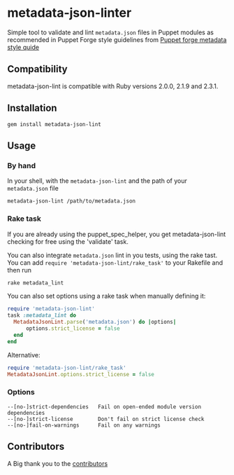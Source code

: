 # metadata-json-linter

Simple tool to validate and lint `metadata.json` files in Puppet modules as
recommended in Puppet Forge style guidelines from [Puppet forge metadata style
quide](https://docs.puppetlabs.com/puppet/latest/reference/modules_publishing.html#write-a-metadatajson-file)

## Compatibility

metadata-json-lint is compatible with Ruby versions 2.0.0, 2.1.9 and
2.3.1.

## Installation

```shell
gem install metadata-json-lint
```

## Usage

### By hand

In your shell, with the `metadata-json-lint` and the path of your `metadata.json` file

```shell
metadata-json-lint /path/to/metadata.json
```

### Rake task

If you are already using the puppet_spec_helper, you get metadata-json-lint
checking for free using the 'validate' task.

You can also integrate `metadata.json` lint in you tests, using the rake tast.
You can add `require 'metadata-json-lint/rake_task'` to your Rakefile and then
run

```ruby
rake metadata_lint
```

You can also set options using a rake task when manually defining it:

```ruby
require 'metadata-json-lint'
task :metadata_lint do
  MetadataJsonLint.parse('metadata.json') do |options|
      options.strict_license = false
  end
end
```

Alternative:

```ruby
require 'metadata-json-lint/rake_task'
MetadataJsonLint.options.strict_license = false
```

### Options

```
--[no-]strict-dependencies   Fail on open-ended module version dependencies
--[no-]strict-license        Don't fail on strict license check
--[no-]fail-on-warnings      Fail on any warnings
```

## Contributors

A Big thank you to the
[contributors](https://github.com/voxpupuli/metadata-json-lint/graphs/contributors)
